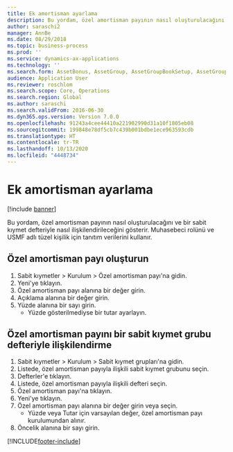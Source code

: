 ```yaml
---
title: Ek amortisman ayarlama
description: Bu yordam, özel amortisman payının nasıl oluşturulacağını ve bir sabit kıymet defteriyle nasıl ilişkilendirileceğini gösterir.
author: saraschi2
manager: AnnBe
ms.date: 08/29/2018
ms.topic: business-process
ms.prod: ''
ms.service: dynamics-ax-applications
ms.technology: ''
ms.search.form: AssetBonus, AssetGroup, AssetGroupBookSetup, AssetGroupSetupBonus
audience: Application User
ms.reviewer: roschlom
ms.search.scope: Core, Operations
ms.search.region: Global
ms.author: saraschi
ms.search.validFrom: 2016-06-30
ms.dyn365.ops.version: Version 7.0.0
ms.openlocfilehash: 91243a4cee44410a221902990d31a10f1805eb08
ms.sourcegitcommit: 199848e78df5cb7c439b001bdbe1ece963593cdb
ms.translationtype: HT
ms.contentlocale: tr-TR
ms.lasthandoff: 10/13/2020
ms.locfileid: "4448734"
---
```

# <a name="set-up-bonus-depreciation"></a>Ek amortisman ayarlama

[!include [banner](../../includes/banner.md)]

Bu yordam, özel amortisman payının nasıl oluşturulacağını ve bir sabit kıymet defteriyle nasıl ilişkilendirileceğini gösterir. Muhasebeci rolünü ve USMF adlı tüzel kişilik için tanıtım verilerini kullanır.


## <a name="create-a-special-depreciation-allowance"></a>Özel amortisman payı oluşturun
1. Sabit kıymetler > Kurulum > Özel amortisman payı'na gidin.
2. Yeni'ye tıklayın.
3. Özel amortisman payı alanına bir değer girin.
4. Açıklama alanına bir değer girin.
5. Yüzde alanına bir sayı girin.
    * Yüzde gösterilmediyse bir tutar ayarlayın.  

## <a name="associate-a-special-depreciation-allowance-with-a-fixed-asset-group-book"></a>Özel amortisman payını bir sabit kıymet grubu defteriyle ilişkilendirme
1. Sabit kıymetler > Kurulum > Sabit kıymet grupları'na gidin.
2. Listede, özel amortisman payıyla ilişkili sabit kıymet grubunu seçin.
3. Defterler'e tıklayın.
4. Listede, özel amortisman payıyla ilişkili defteri seçin.
5. Özel amortisman payı'na tıklayın.
6. Yeni'ye tıklayın.
7. Özel amortisman payı alanına bir değer girin veya seçin.
    * Yüzde veya Tutar için varsayılan değer, özel amortisman payı kurulumundan alınır.  
8. Öncelik alanına bir sayı girin.



[!INCLUDE[footer-include](../../../includes/footer-banner.md)]